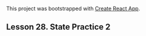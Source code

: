 This project was bootstrapped with [Create React App](https://github.com/facebook/create-react-app).

## Lesson 28. State Practice 2
